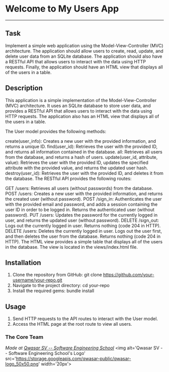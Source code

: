 # Welcome to My Users App
***

## Task
Implement a simple web application using the Model-View-Controller (MVC) architecture. The application should allow users to create, read, update, and delete user data from an SQLite database. The application should also have a RESTful API that allows users to interact with the data using HTTP requests. Finally, the application should have an HTML view that displays all of the users in a table.

## Description
This application is a simple implementation of the Model-View-Controller (MVC) architecture. It uses an SQLite database to store user data, and provides a RESTful API that allows users to interact with the data using HTTP requests. The application also has an HTML view that displays all of the users in a table.

The User model provides the following methods:

create(user_info): Creates a new user with the provided information, and returns a unique ID.
find(user_id): Retrieves the user with the provided ID, and returns all information contained in the database.
all: Retrieves all users from the database, and returns a hash of users.
update(user_id, attribute, value): Retrieves the user with the provided ID, updates the specified attribute with the provided value, and returns the updated user hash.
destroy(user_id): Retrieves the user with the provided ID, and deletes it from the database.
The RESTful API provides the following routes:

GET /users: Retrieves all users (without passwords) from the database.
POST /users: Creates a new user with the provided information, and returns the created user (without password).
POST /sign_in: Authenticates the user with the provided email and password, and adds a session containing the user ID in order to be logged in. Returns the authenticated user (without password).
PUT /users: Updates the password for the currently logged in user, and returns the updated user (without password).
DELETE /sign_out: Logs out the currently logged in user. Returns nothing (code 204 in HTTP).
DELETE /users: Deletes the currently logged in user. Logs out the user first, and then deletes the user from the database. Returns nothing (code 204 in HTTP).
The HTML view provides a simple table that displays all of the users in the database. The view is located in the views/index.html file.

## Installation
1. Clone the repository from GitHub:
    git clone https://github.com/your-username/your-repo.git
2. Navigate to the project directory:
    cd your-repo
3. Install the required gems:
    bundle install




## Usage
1. Send HTTP requests to the API routes to interact with the User model.
2. Access the HTML page at the root route to view all users.

### The Core Team


<span><i>Made at <a href='https://qwasar.io'>Qwasar SV -- Software Engineering School</a></i></span>
<span><img alt='Qwasar SV -- Software Engineering School's Logo' src='https://storage.googleapis.com/qwasar-public/qwasar-logo_50x50.png' width='20px'></span>

